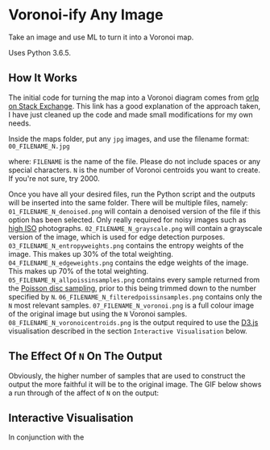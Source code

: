 # Voronoi-ify Any Image 
Take an image and use ML to turn it into a Voronoi map.

Uses Python 3.6.5.

## How It Works
The initial code for turning the map into a Voronoi diagram comes from [orlp on Stack Exchange](https://codegolf.stackexchange.com/a/50345). This link has a good explanation of the approach taken, I have just cleaned up the code and made small modifications for my own needs.

Inside the maps folder, put any `jpg` images, and use the filename format:
	`00_FILENAME_N.jpg`

where:
	`FILENAME` is the name of the file. Please do not include spaces or any special characters.
	`N` is the number of Voronoi centroids you want to create. If you're not sure, try 2000.
	
Once you have all your desired files, run the Python script and the outputs will be inserted into the same folder. There will be multiple files, namely:
	`01_FILENAME_N_denoised.png` will contain a denoised version of the file if this option has been selected. Only really required for noisy images such as [high ISO](https://photographylife.com/what-is-iso-in-photography) photographs.
	`02_FILENAME_N_grayscale.png` will contain a grayscale version of the image, which is used for edge detection purposes.
	`03_FILENAME_N_entropyweights.png` contains the entropy weights of the image. This makes up 30% of the total weighting.
	`04_FILENAME_N_edgeweights.png` contains the edge weights of the image. This makes up 70% of the total weighting.
	`05_FILENAME_N_allpoissinsamples.png` contains every sample returned from the [Poisson disc sampling](https://www.jasondavies.com/poisson-disc/), prior to this being trimmed down to the number specified by `N`.
	`06_FILENAME_N_filteredpoissinsamples.png` contains only the `N` most relevant samples.
	`07_FILENAME_N_voronoi.png` is a full colour image of the original image but using the `N` Voronoi samples.
	`08_FILENAME_N_voronoicentroids.png` is the output required to use the [D3.js](https://d3js.org/) visualisation described in the section `Interactive Visualisation` below.

## The Effect Of `N` On The Output	
Obviously, the higher number of samples that are used to construct the output the more faithful it will be to the original image. The GIF below shows a run through of the affect of `N` on the output:



## Interactive Visualisation
In conjunction with the 
